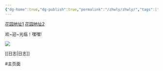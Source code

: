 ```yaml
---
{"dg-home":true,"dg-publish":true,"permalink":"/zhwly/zhwly/","tags":["gardenEntry"],"dgPassFrontmatter":true,"noteIcon":""}
---
```



[花园地址1](https://huyuan.zhzhzh.fun/)
[花园地址2](https://sdfd-azc.pages.dev/)

欢~迎~光临！嘿嘿!


![](https://telegraph-image-6pq.pages.dev/file/b6559e64e9dc204cc5dd3.jpg)

[[日志\|日志]]

#主页面